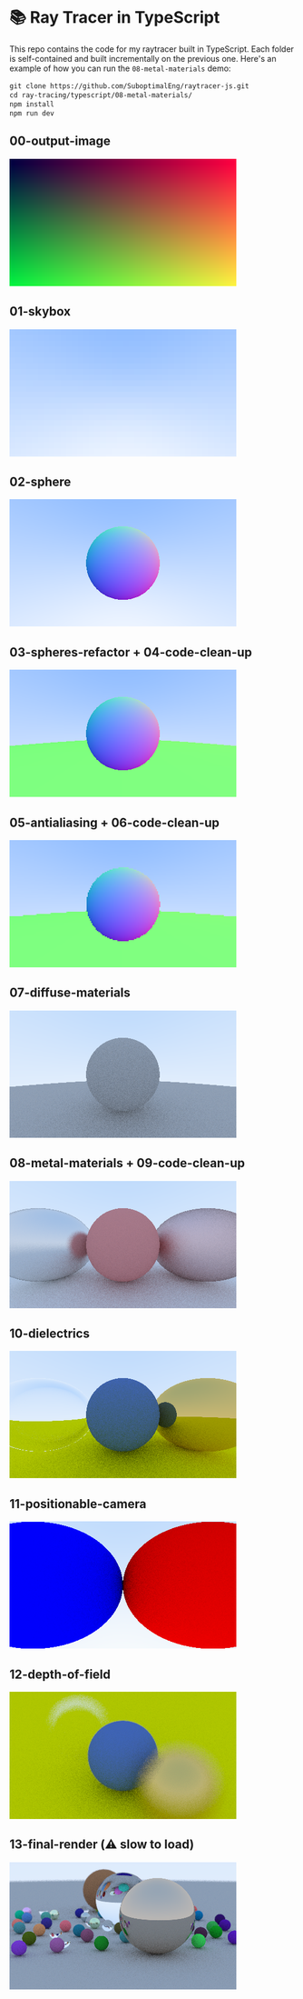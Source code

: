 # 📚 Ray Tracer in TypeScript

This repo contains the code for my raytracer built in TypeScript. Each folder is
self-contained and built incrementally on the previous one. Here's an example of
how you can run the `08-metal-materials` demo:

```
git clone https://github.com/SuboptimalEng/raytracer-js.git
cd ray-tracing/typescript/08-metal-materials/
npm install
npm run dev
```

## 00-output-image

<img src="/typescript/_demos/00-output-image.png">

## 01-skybox

<img src="/typescript/_demos/01-skybox.png">

## 02-sphere

<img src="/typescript/_demos/02-sphere.png">

## 03-spheres-refactor + 04-code-clean-up

<img src="/typescript/_demos/03-spheres-refactor.png">

## 05-antialiasing + 06-code-clean-up

<img src="/typescript/_demos/05-antialiasing.png">

## 07-diffuse-materials

<img src="/typescript/_demos/07-diffuse-materials.png">

## 08-metal-materials + 09-code-clean-up

<img src="/typescript/_demos/08-metal-materials.png">

## 10-dielectrics

<img src="/typescript/_demos/10-dielectrics.png">

## 11-positionable-camera

<img src="/typescript/_demos/11-positionable-camera.png">

## 12-depth-of-field

<img src="/typescript/_demos/12-depth-of-field.png">

## 13-final-render (⚠️ slow to load)

<img src="/typescript/_demos/13-final-render.png">
